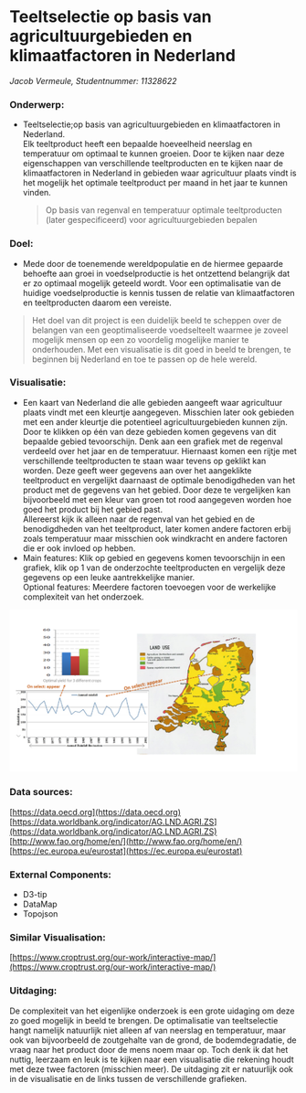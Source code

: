 # Teeltselectie op basis van agricultuurgebieden en klimaatfactoren in Nederland
*Jacob Vermeule, Studentnummer: 11328622*

### Onderwerp:
- Teeltselectie;op basis van agricultuurgebieden en klimaatfactoren in Nederland.<br/>
  Elk teeltproduct heeft een bepaalde hoeveelheid neerslag en temperatuur om optimaal te kunnen groeien. Door te kijken naar deze eigenschappen 
  van verschillende teeltproducten en te kijken naar de klimaatfactoren in Nederland in gebieden waar agricultuur plaats vindt is het mogelijk het optimale teeltproduct per maand in het jaar te kunnen vinden.
   > Op basis van regenval en temperatuur optimale teeltproducten (later gespecificeerd) voor agricultuurgebieden bepalen<br/>
  
    
 ### Doel:
 - Mede door de toenemende wereldpopulatie en de hiermee gepaarde behoefte aan groei in voedselproductie is het ontzettend belangrijk
   dat er zo optimaal mogelijk geteeld wordt. Voor een optimalisatie van de huidige voedselproductie is kennis tussen de relatie van 
   klimaatfactoren en teeltproducten daarom een vereiste.<br/>
 >Het doel van dit project is een duidelijk beeld te scheppen over de belangen van een geoptimaliseerde voedselteelt waarmee je zoveel 
 mogelijk mensen op een zo voordelig mogelijke manier te onderhouden. Met een visualisatie is dit goed in beeld te brengen, te beginnen bij 
 Nederland en toe te passen op de hele wereld.
  
### Visualisatie:
- Een kaart van Nederland die alle gebieden aangeeft waar agricultuur plaats vindt met een kleurtje aangegeven. Misschien later ook gebieden
  met een ander kleurtje die potentieel agricultuurgebieden kunnen zijn.<br/>
  Door te klikken op één van deze gebieden komen gegevens van dit bepaalde gebied tevoorschijn. Denk aan een grafiek met de regenval verdeeld 
  over het jaar en de temperatuur. Hiernaast komen een rijtje met verschillende teeltproducten te staan waar tevens op geklikt kan worden.
  Deze geeft weer gegevens aan over het aangeklikte teeltproduct en vergelijkt daarnaast de optimale benodigdheden van het product met de gegevens
  van het gebied. Door deze te vergelijken kan bijvoorbeeld met een kleur van groen tot rood aangegeven worden hoe goed het product bij het gebied
  past.<br/>
  Allereerst kijk ik alleen naar de regenval van het gebied en de benodigdheden van het teeltproduct, later komen andere factoren erbij zoals 
  temperatuur maar misschien ook windkracht en andere factoren die er ook invloed op hebben.
- Main features: Klik op gebied en gegevens komen tevoorschijn in een grafiek, klik op 1 van de onderzochte teeltproducten en vergelijk deze 
  gegevens op een leuke aantrekkelijke manier.<br/>
  Optional features: Meerdere factoren toevoegen voor de werkelijke complexiteit van het onderzoek.

![alt tag](https://github.com/jacobvermeule/Project/blob/master/doc/Slide1.PNG)

### Data sources: <br />
[https://data.oecd.org](https://data.oecd.org)<br />
[https://data.worldbank.org/indicator/AG.LND.AGRI.ZS](https://data.worldbank.org/indicator/AG.LND.AGRI.ZS)<br />
[http://www.fao.org/home/en/](http://www.fao.org/home/en/)<br />
[https://ec.europa.eu/eurostat](https://ec.europa.eu/eurostat)<br />


### External Components:
- D3-tip
- DataMap
- Topojson

### Similar Visualisation:<br />
[https://www.croptrust.org/our-work/interactive-map/](https://www.croptrust.org/our-work/interactive-map/)


### Uitdaging:<br/>
De complexiteit van het eigenlijke onderzoek is een grote uidaging om deze zo goed mogelijk in beeld te brengen. De optimalisatie van 
teeltselectie hangt namelijk natuurlijk niet alleen af van neerslag en temperatuur, maar ook van bijvoorbeeld de zoutgehalte van de grond,
de bodemdegradatie, de vraag naar het product door de mens noem maar op. Toch denk ik dat het nuttig, leerzaam en leuk is te kijken naar 
een visualisatie die rekening houdt met deze twee factoren (misschien meer). De uitdaging zit er natuurlijk ook in de visualisatie en de links
tussen de verschillende grafieken.
